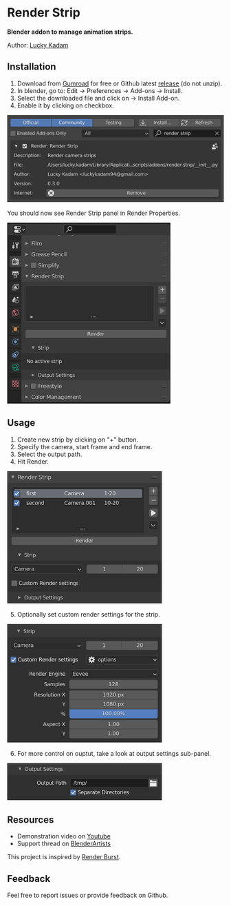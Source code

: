 # Render Strip
**Blender addon to manage animation strips.**

Author: [Lucky Kadam](https://twitter.com/luckykadam94)

## Installation

1. Download from [Gumroad](https://gumroad.com/l/renderstrip) for free or Github latest [release](https://github.com/luckykadam/render-strip/releases/download/v0.3-beta/render-strip-v0.3-beta.zip) (do not unzip).
2. In blender, go to: Edit -> Preferences -> Add-ons -> Install.
3. Select the downloaded file and click on -> Install Add-on.
4. Enable it by clicking on checkbox.

<img width=640 src="images/installation.png">

You should now see Render Strip panel in Render Properties.

<img width=380 src="images/properties.png">

## Usage

1. Create new strip by clicking on "+" button.
2. Specify the camera, start frame and end frame.
3. Select the output path.
4. Hit Render.

<img width=360 src="images/strips.png">

5. Optionally set custom render settings for the strip.

<img width=360 src="images/render_settings.png">

6. For more control on ouptut, take a look at output settings sub-panel.

<img width=360 src="images/output_settings.png">

## Resources

* Demonstration video on [Youtube](https://youtu.be/4OC895dGW0g)
* Support thread on [BlenderArtists](https://blenderartists.org/t/render-strip/1245609)

This project is inspired by [Render Burst](https://github.com/VertStretch/RenderBurst).

## Feedback

Feel free to report issues or provide feedback on Github.
